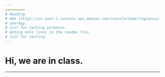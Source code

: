 ```yaml
---
=========
# Heading
# AWS (https://us-east-1.console.aws.amazon.com/console/home?region=us-east-1#)
# uberApp.
# Just for testing purposes.
# Adding more lines to the readme file.
# Just for testing.
---
```

# Hi, we are in class.

----
